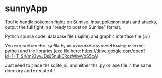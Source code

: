 # sunnyApp
Tool to handle pokemon fights on Sunrise. Input pokemon stats and attacks, output the full fight in a "ready to post on Sunrise" format. 

Python source code, database file (.sqlite) and graphic interface file (.ui)

You can replace the .py file by an executable to avoid having to install python and the libraries
(exe file here: https://drive.google.com/open?id=1HT_SIVm93yvJDs65nukCRozWbvVoS5cA)

Just need to place the sqlite, ui, and either the .py or .exe file in the same directory and execute it !
